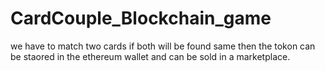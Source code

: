 # CardCouple_Blockchain_game
we have to match two cards if both will be found same then the tokon can be staored in the ethereum wallet and can be sold in a marketplace.
